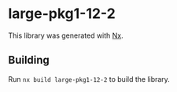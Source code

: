 # large-pkg1-12-2

This library was generated with [Nx](https://nx.dev).

## Building

Run `nx build large-pkg1-12-2` to build the library.
